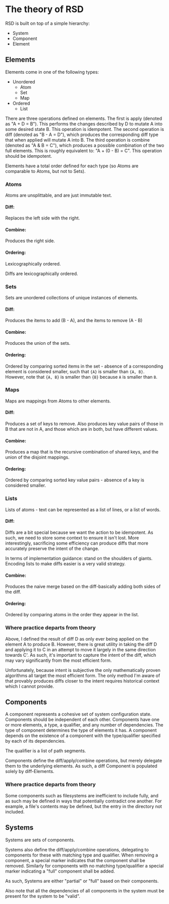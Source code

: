 # The theory of RSD

RSD is built on top of a simple hierarchy:

- System
- Component
- Element

## Elements

Elements come in one of the following types:

- Unordered
    - Atom
    - Set
    - Map
- Ordered
    - List

There are three operations defined on elements.
The first is apply (denoted as "A + D = B").
This performs the changes described by D to mutate A into some desired state B.
This operation is idempotent.
The second operation is diff (denoted as "B - A = D"), which produces the corresponding diff type that when applied will mutate A into B.
The third operation is combine (denoted as "A & B = C"), which produces a possible combination of the two full elements.
This is roughly equivalent to: "A + (0 - B) = C".
This operation should be idempotent.

Elements have a total order defined for each type (so Atoms are comparable to Atoms, but not to Sets).

### Atoms

Atoms are unsplittable, and are just immutable text.

#### Diff:

Replaces the left side with the right.

#### Combine:

Produces the right side.

#### Ordering:

Lexicographically ordered.

Diffs are lexicographically ordered.

### Sets

Sets are unordered collections of unique instances of elements.

#### Diff:

Produces the items to add (B - A), and the items to remove (A - B)

#### Combine:

Produces the union of the sets.

#### Ordering:

Ordered by comparing sorted items in the set - absence of a corresponding element is considered smaller, such that `{A}` is smaller than `{A, B}`.
However, note that `{A, B}` is smaller than `{B}` because `A` is smaller than `B`.

### Maps

Maps are mappings from Atoms to other elements.

#### Diff:

Produces a set of keys to remove.
Also produces key value pairs of those in B that are not in A, and those which are in both, but have different values.

#### Combine:

Produces a map that is the recursive combination of shared keys, and the union of the disjoint mappings.

#### Ordering:

Ordered by comparing sorted key value pairs - absence of a key is considered smaller.

### Lists

Lists of atoms - text can be represented as a list of lines, or a list of words.

#### Diff:

Diffs are a bit special because we want the action to be idempotent.
As such, we need to store some context to ensure it isn't lost.
More interestingly, sacrificing some efficiency can produce diffs that more accurately preserve the intent of the change.

In terms of implementation guidance: stand on the shoulders of giants. Encoding lists to make diffs easier is a very valid strategy.

#### Combine:

Produces the naive merge based on the diff-basically adding both sides of the diff.

#### Ordering:

Ordered by comparing atoms in the order they appear in the list.

### Where practice departs from theory

Above, I defined the result of diff D as only ever being applied on the element A to produce B.
However, there is great utility in taking the diff D and applying it to C in an attempt to move it largely in the same direction towards C'.
As such, it's important to capture the intent of the diff, which may vary significantly from the most efficient form.

Unfortunately, because intent is subjective the only mathematically proven algorithms all target the most efficient form.
The only method I'm aware of that provably produces diffs closer to the intent requires historical context which I cannot provide.

## Components

A component represents a cohesive set of system configuration state. Components should be independent of each other.
Components have one or more elements, a type, a qualifier, and any number of dependencies.
The type of component determines the type of elements it has.
A component depends on the existence of a component with the type/qualifier specified by each of its dependencies.

The qualifier is a list of path segments.

Components define the diff/apply/combine operations, but merely delegate them to the underlying elements. As such, a diff Component is populated solely by diff-Elements.

### Where practice departs from theory

Some components such as filesystems are inefficient to include fully, and as such may be defined in ways that potentially contradict one another. For example, a file's contents may be defined, but the entry in the directory not included.

## Systems

Systems are sets of components.

Systems also define the diff/apply/combine operations, delegating to components for these with matching type and qualifier. When removing a component, a special marker indicates that the component shall be removed. Similarly for components with no matching type/qualifier a special marker indicating a "full" component shall be added.

As such, Systems are either "partial" or "full" based on their components.

Also note that all the dependencies of all components in the system must be present for the system to be "valid".
